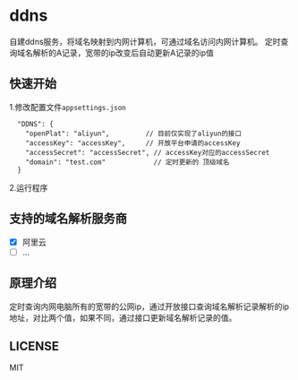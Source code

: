 # ddns
自建ddns服务，将域名映射到内网计算机，可通过域名访问内网计算机。
定时查询域名解析的A记录，宽带的ip改变后自动更新A记录的ip值

## 快速开始
1.修改配置文件`appsettings.json`
```
  "DDNS": {
    "openPlat": "aliyun",         // 目前仅实现了aliyun的接口
    "accessKey": "accessKey",     // 开放平台申请的accessKey
    "accessSecret": "accessSecret", // accessKey对应的accessSecret
    "domain": "test.com"            // 定时更新的 顶级域名
  }
```
2.运行程序

## 支持的域名解析服务商
- [x] 阿里云
- [ ] ...

## 原理介绍
定时查询内网电脑所有的宽带的公网ip，通过开放接口查询域名解析记录解析的ip地址，对比两个值，如果不同，通过接口更新域名解析记录的值。

## LICENSE
MIT
